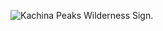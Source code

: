 ![Kachina Peaks Wilderness Sign.](http://www.azhikinggallery.com/abineaubearjaw_091408/IMG_7113_t.jpg)
